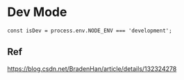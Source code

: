 # Dev Mode

```tsx
const isDev = process.env.NODE_ENV === 'development';
```

## Ref

https://blog.csdn.net/BradenHan/article/details/132324278
